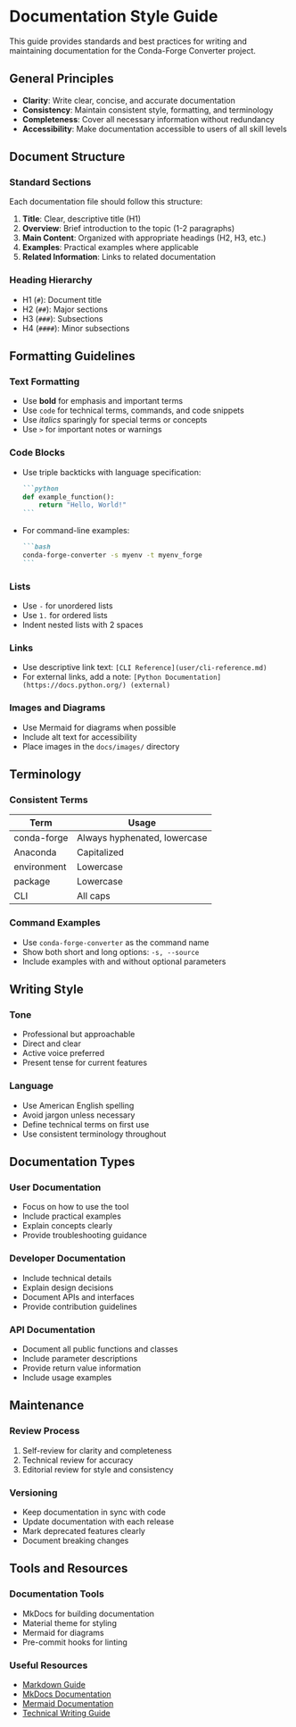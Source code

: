 # Documentation Style Guide

This guide provides standards and best practices for writing and maintaining documentation
for the Conda-Forge Converter project.

## General Principles

- **Clarity**: Write clear, concise, and accurate documentation
- **Consistency**: Maintain consistent style, formatting, and terminology
- **Completeness**: Cover all necessary information without redundancy
- **Accessibility**: Make documentation accessible to users of all skill levels

## Document Structure

### Standard Sections

Each documentation file should follow this structure:

1. **Title**: Clear, descriptive title (H1)
1. **Overview**: Brief introduction to the topic (1-2 paragraphs)
1. **Main Content**: Organized with appropriate headings (H2, H3, etc.)
1. **Examples**: Practical examples where applicable
1. **Related Information**: Links to related documentation

### Heading Hierarchy

- H1 (`#`): Document title
- H2 (`##`): Major sections
- H3 (`###`): Subsections
- H4 (`####`): Minor subsections

## Formatting Guidelines

### Text Formatting

- Use **bold** for emphasis and important terms
- Use `code` for technical terms, commands, and code snippets
- Use *italics* sparingly for special terms or concepts
- Use `>` for important notes or warnings

### Code Blocks

- Use triple backticks with language specification:

  ````markdown
  ```python
  def example_function():
      return "Hello, World!"
  ```
  ````

- For command-line examples:

  ````markdown
  ```bash
  conda-forge-converter -s myenv -t myenv_forge
  ```
  ````

### Lists

- Use `-` for unordered lists
- Use `1.` for ordered lists
- Indent nested lists with 2 spaces

### Links

- Use descriptive link text: `[CLI Reference](user/cli-reference.md)`
- For external links, add a note: `[Python Documentation](https://docs.python.org/) (external)`

### Images and Diagrams

- Use Mermaid for diagrams when possible
- Include alt text for accessibility
- Place images in the `docs/images/` directory

## Terminology

### Consistent Terms

| Term | Usage |
| ----------- | ---------------------------- |
| conda-forge | Always hyphenated, lowercase |
| Anaconda | Capitalized |
| environment | Lowercase |
| package | Lowercase |
| CLI | All caps |

### Command Examples

- Use `conda-forge-converter` as the command name
- Show both short and long options: `-s, --source`
- Include examples with and without optional parameters

## Writing Style

### Tone

- Professional but approachable
- Direct and clear
- Active voice preferred
- Present tense for current features

### Language

- Use American English spelling
- Avoid jargon unless necessary
- Define technical terms on first use
- Use consistent terminology throughout

## Documentation Types

### User Documentation

- Focus on how to use the tool
- Include practical examples
- Explain concepts clearly
- Provide troubleshooting guidance

### Developer Documentation

- Include technical details
- Explain design decisions
- Document APIs and interfaces
- Provide contribution guidelines

### API Documentation

- Document all public functions and classes
- Include parameter descriptions
- Provide return value information
- Include usage examples

## Maintenance

### Review Process

1. Self-review for clarity and completeness
1. Technical review for accuracy
1. Editorial review for style and consistency

### Versioning

- Keep documentation in sync with code
- Update documentation with each release
- Mark deprecated features clearly
- Document breaking changes

## Tools and Resources

### Documentation Tools

- MkDocs for building documentation
- Material theme for styling
- Mermaid for diagrams
- Pre-commit hooks for linting

### Useful Resources

- [Markdown Guide](https://www.markdownguide.org/)
- [MkDocs Documentation](https://www.mkdocs.org/)
- [Mermaid Documentation](https://mermaid-js.github.io/mermaid/)
- [Technical Writing Guide](https://developers.google.com/tech-writing)
